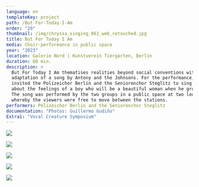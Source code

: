 ```yaml
---
language: en
templateKey: project
path: /But-For-Today-I-Am
order: "20"
thumbnail: /img/chryssa_singing_061_web_retouched.jpg
title: But For Today I Am
media: Choir-performance in public space
year: "2023"
location: Galerie Nord | Kunstverein Tiergarten, Berlin
duration: 60 min.
description: >
  But For Today I Am thematises realities beyond social conventions with the
  adaptation of a song by Antony and the Johnsons. For the performance, I
  invited the Polizeichor Berlin and the Seniorenchor Steglitz to sing a song
  about the feelings of a boy who will be a beautiful woman when he grows up.
  The song was performed by the two groups in a public space at two locations,
  whereby the viewers were free to move between the stations.
performers: Polizeichor Berlin and the Seniorenchor Steglitz
documentation: "Photos: Guillermo Gudiño"
Extra1: "Vocal Creature Symposium"
---
```

![](/img/chryssa_singing_061_web_retouched.jpg)

![](/img/chryssa_singing_188_web_retouched.jpg)

![](/img/chryssa_singing_087_web_retouched.jpg)

![](/img/chryssa_singing_311_web_retouched.jpg)

![](/img/chryssa_singing_328_web_retouched.jpg)